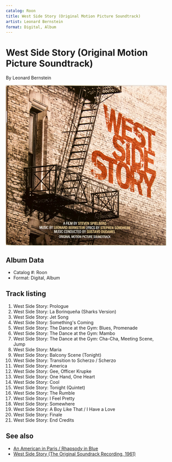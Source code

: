 ```yaml
---
catalog: Roon
title: West Side Story (Original Motion Picture Soundtrack)
artist: Leonard Bernstein
format: Digital, Album
---
```


# West Side Story (Original Motion Picture Soundtrack)

By Leonard Bernstein

![](../../assets/albumcovers/Leonard_Bernstein-West_Side_Story_Original_Motion_Picture_Soundtrack.png)

## Album Data

- Catalog #: Roon
- Format: Digital, Album


## Track listing


1. West Side Story: Prologue
2. West Side Story: La Borinqueña (Sharks Version)
3. West Side Story: Jet Song
4. West Side Story: Something's Coming
5. West Side Story: The Dance at the Gym: Blues, Promenade
6. West Side Story: The Dance at the Gym: Mambo
7. West Side Story: The Dance at the Gym: Cha-Cha, Meeting Scene, Jump
8. West Side Story: Maria
9. West Side Story: Balcony Scene (Tonight)
10. West Side Story: Transition to Scherzo / Scherzo
11. West Side Story: America
12. West Side Story: Gee, Officer Krupke
13. West Side Story: One Hand, One Heart
14. West Side Story: Cool
15. West Side Story: Tonight (Quintet)
16. West Side Story: The Rumble
17. West Side Story: I Feel Pretty
18. West Side Story: Somewhere
19. West Side Story: A Boy Like That / I Have a Love
20. West Side Story: Finale
21. West Side Story: End Credits


## See also

- [An American in Paris / Rhapsody in Blue](An_American_in_Paris_-_Rhapsody_in_Blue.md)
- [West Side Story (The Original Soundrack Recording, 1961)](West_Side_Story_The_Original_Soundrack_Recording__1961.md)
